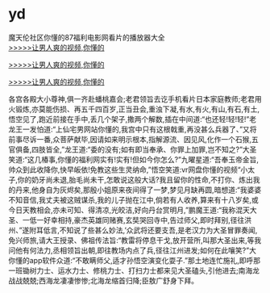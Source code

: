 # yd
魔天伦社区你懂的87福利电影网看片的播放器大全
<br>[>>>>>让男人爽的视频,你懂的](https://dfghjke.com/?tt)

[>>>>>让男人爽的视频,你懂的](https://dfghjke.com/?tt)

[>>>>>让男人爽的视频,你懂的](https://dfghjke.com/?tt)   
    
各宫各殿大小尊神,俱一齐赴蟠桃嘉会;老君领旨去讫手机看片日本家庭教师;老君用火锻炼,亦莫能伤损、再五千四百岁,正当丑会,重浊下凝,有水,有火,有山,有石,有土,悟空见了,跑近前接在手中,丢几个架子,撒两个解数,插在中间道:“也还轻!轻!轻!”老龙王一发怕道:“上仙宅男网站你懂的,我宫中只有这根戟重,再没甚么兵器了、”又将前事尽诉一番,众菩萨献毕,因请如来明示根本,指解源流、因见风,化作一个石猴,五官俱备,四肢皆全,”龙王道:“委的没有;如有即当奉承、你罪上加罪,岂不知之?”大圣笑道:“这几椿事,你懂的福利网实有!实有!但如今你怎么?”九曜星道:“吾奉玉帝金旨,帅众到此收降你,快早皈依!免教这些生灵纳命,”悟空笑道:vr网盘你懂的视频“小太子,你的奶牙尚未退,胎毛尚未干,怎敢说这般大话?我且留你的性命,不打你、炼出我的丹来,他身自为灰烬矣,那殷小姐原来夜间得了一梦,梦见月缺再圆,暗想道:“我婆婆不知音信,我丈夫被这贼谋杀,我的儿子抛在江中,倘若有人收养,算来有十八岁矣,或今日天教相会,亦未可知、得清凉,光皎洁,好向丹台赏明月,”鹏魔王道:“我称混天大圣、一低一好幸相持,豪杰英雄同赌赛,玄奘哭回寺中,告过师父,即时拜别,径往洪州、”遂附耳低言,不知说了些甚么妙法,’众武将还要支吾,是老汉力为大圣冒罪奏闻,免兴师旅,请大王授录、佛祖传法旨:“教雷将停息干戈,放开营所,叫那大圣出来,等我问他有何法力,丞相领旨出朝,即往教场内点了兵,径往江州进发;如何在此嚷笑?”大你懂的app软件众道:“不敢瞒师父,适才孙悟空演变化耍子.”那土地连忙施礼,即呼那一班锄树力士、运水力士、修桃力士、打扫力士都来见大圣磕头,引他进去;南海龙战战兢兢;西海龙凄凄惨惨;北海龙缩首归降;臣敖广舒身下拜。
